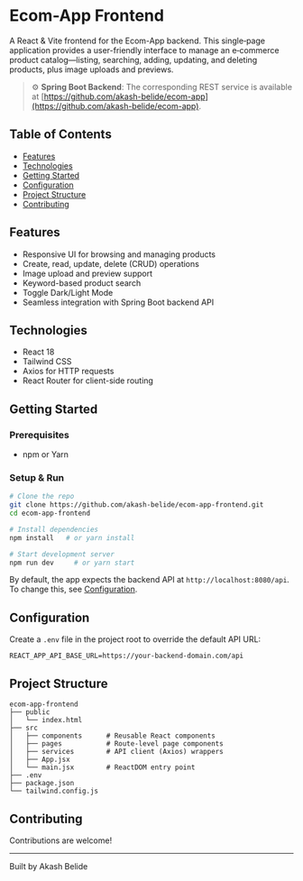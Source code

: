 # Ecom-App Frontend

A React & Vite   frontend for the Ecom-App backend. This single‑page application provides a user-friendly interface to manage an e‑commerce product catalog—listing, searching, adding, updating, and deleting products, plus image uploads and previews.

> ⚙️ **Spring Boot Backend**: The corresponding REST service is available at [https://github.com/akash-belide/ecom-app](https://github.com/akash-belide/ecom-app).

## Table of Contents
- [Features](#features)
- [Technologies](#technologies)
- [Getting Started](#getting-started)
- [Configuration](#configuration)
- [Project Structure](#project-structure)
- [Contributing](#contributing)

## Features
- Responsive UI for browsing and managing products
- Create, read, update, delete (CRUD) operations
- Image upload and preview support
- Keyword-based product search
- Toggle Dark/Light Mode
- Seamless integration with Spring Boot backend API

## Technologies
- React 18
- Tailwind CSS
- Axios for HTTP requests
- React Router for client-side routing

## Getting Started
### Prerequisites
- npm or Yarn

### Setup & Run
```bash
# Clone the repo
git clone https://github.com/akash-belide/ecom-app-frontend.git
cd ecom-app-frontend

# Install dependencies
npm install   # or yarn install

# Start development server
npm run dev     # or yarn start
```
By default, the app expects the backend API at `http://localhost:8080/api`. To change this, see [Configuration](#configuration).

## Configuration
Create a `.env` file in the project root to override the default API URL:
```env
REACT_APP_API_BASE_URL=https://your-backend-domain.com/api
```


## Project Structure
```
ecom-app-frontend
├── public
│   └── index.html
├── src
│   ├── components      # Reusable React components
│   ├── pages           # Route-level page components
│   ├── services        # API client (Axios) wrappers
│   ├── App.jsx
│   └── main.jsx        # ReactDOM entry point
├── .env
├── package.json
└── tailwind.config.js
```

## Contributing
Contributions are welcome!

---
Built by Akash Belide


